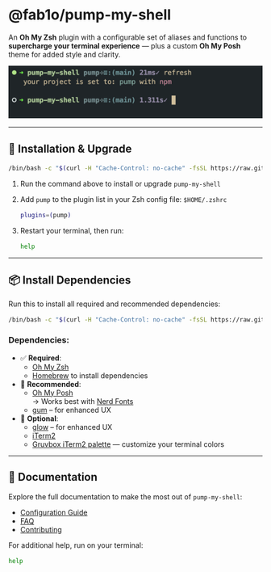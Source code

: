 # @fab1o/pump-my-shell

An **Oh My Zsh** plugin with a configurable set of aliases and functions to **supercharge your terminal experience** — plus a custom **Oh My Posh** theme for added style and clarity.

![screenshot](https://github.com/fab1o/pump-my-shell/blob/main/docs/prompt-shot.png?raw=true)

---

## 🚀 Installation & Upgrade

```sh
/bin/bash -c "$(curl -H "Cache-Control: no-cache" -fsSL https://raw.githubusercontent.com/fab1o/pump-my-shell/refs/heads/main/scripts/install.sh)"
```
1. Run the command above to install or upgrade `pump-my-shell`

2. Add `pump` to the plugin list in your Zsh config file: `$HOME/.zshrc`

   ```sh
   plugins=(pump)
   ```

3. Restart your terminal, then run:

   ```sh
   help
   ```

---

## 📦 Install Dependencies

Run this to install all required and recommended dependencies:

```sh
/bin/bash -c "$(curl -H "Cache-Control: no-cache" -fsSL https://raw.githubusercontent.com/fab1o/pump-my-shell/refs/heads/main/scripts/install_deps.sh)"
```

### Dependencies:

- ✅ **Required**:
  - [Oh My Zsh](https://ohmyz.sh/)
  - [Homebrew](https://brew.sh/) to install dependencies
- 🌟 **Recommended**:
  - [Oh My Posh](https://ohmyposh.dev/)  
    → Works best with [Nerd Fonts](https://ohmyposh.dev/docs/installation/fonts)
  - [gum](https://github.com/charmbracelet/gum) – for enhanced UX
- 🎨 **Optional**:
  - [glow](https://github.com/charmbracelet/glow) – for enhanced UX
  - [iTerm2](https://iterm2.com/)
  - [Gruvbox iTerm2 palette](https://github.com/herrbischoff/iterm2-gruvbox) — customize your terminal colors

---

## 📖 Documentation

Explore the full documentation to make the most out of `pump-my-shell`:

- [Configuration Guide](https://github.com/fab1o/pump-my-shell/wiki/Configuration)
- [FAQ](https://github.com/fab1o/pump-my-shell/wiki/FAQ)
- [Contributing](https://github.com/fab1o/pump-my-shell/blob/main/CONTRIBUTING.md)

For additional help, run on your terminal:

```sh
help
```
